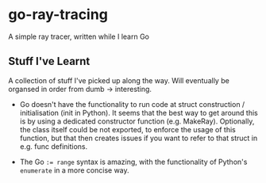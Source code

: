# go-ray-tracing
A simple ray tracer, written while I learn Go

## Stuff I've Learnt

A collection of stuff I've picked up along the way. Will eventually be organsed in order from dumb -> interesting.

- Go doesn't have the functionality to run code at struct construction / initialisation (init in Python). It seems that the best way to get around this is by using a dedicated constructor function (e.g. MakeRay). Optionally, the class itself could be not exported, to enforce the usage of this function, but that then creates issues if you want to refer to that struct in e.g. func definitions.

- The Go `:= range` syntax is amazing, with the functionality of Python's `enumerate` in a more concise way.